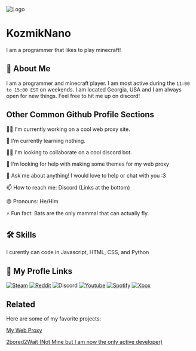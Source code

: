 
![Logo](https://0.gravatar.com/avatar/d1fd3d322eb0fbf389a30c3c1b00ccc1?s=250.png)


# KozmikNano

I am a programmer that likes to play minecraft!

## 🚀 About Me
I am a programmer and minecraft player. I am most active during the `11:00 to 15:00 EST` on weekends. I am located Georgia, USA and I am always open for new things. Feel free to hit me up on discord! 


## Other Common Github Profile Sections
👩‍💻 I'm currently working on a cool web proxy site.

🧠 I'm currently learning nothing.

👯‍♀️ I'm looking to collaborate on a cool discord bot.

🤔 I'm looking for help with making some themes for my web proxy

💬 Ask me about anything! I would love to help or chat with you :3

📫 How to reach me: Discord (Links at the bottom)

😄 Pronouns: He/Him

⚡️ Fun fact: Bats are the only mammal that can actually fly.
## 🛠 Skills
I curently can code in Javascript, HTML, CSS, and Python


## 🔗 My Profle Links
[![Steam](https://img.shields.io/badge/my_steam-000?style=for-the-badge&logo=steam&logoColor=white)](https://steamcommunity.com/id/kozmiknano/)
[![Reddit](https://img.shields.io/badge/Reddit-FF4500?style=for-the-badge&logo=Reddit&logoColor=white)](https://reddit.com/user/KozmikNano)
![Discord](https://dcbadge.vercel.app/api/shield/809877801774612490?theme=default-inverted&compact=true)
[![Youtube](https://img.shields.io/badge/Youtube-FF0000?style=for-the-badge&logo=Youtube&logoColor=white)](https://www.youtube.com/channel/UCv7bPCtjV3LQGXc_P59Qe7A)
[![Spotify](https://img.shields.io/badge/Spotify-1DB954?style=for-the-badge&logo=Spotify&logoColor=white)](https://open.spotify.com/user/v2nuolt6wpd511qm1fo8hxulv)
[![Xbox](https://img.shields.io/badge/Xbox:_Kozmiknano-107C10?style=for-the-badge&logo=Xbox&logoColor=white)](https://xbox.com)



## Related

Here are some of my favorite projects:

[My Web Proxy](https://github.com/KozmikNano/proxy-server)

[2bored2Wait (Not Mine but I am now the only active developer)](https://github.com/themoonisacheese/2bored2wait)

